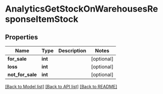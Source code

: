 # AnalyticsGetStockOnWarehousesResponseItemStock

## Properties
Name | Type | Description | Notes
------------ | ------------- | ------------- | -------------
**for_sale** | **int** |  | [optional] 
**loss** | **int** |  | [optional] 
**not_for_sale** | **int** |  | [optional] 

[[Back to Model list]](../README.md#documentation-for-models) [[Back to API list]](../README.md#documentation-for-api-endpoints) [[Back to README]](../README.md)


